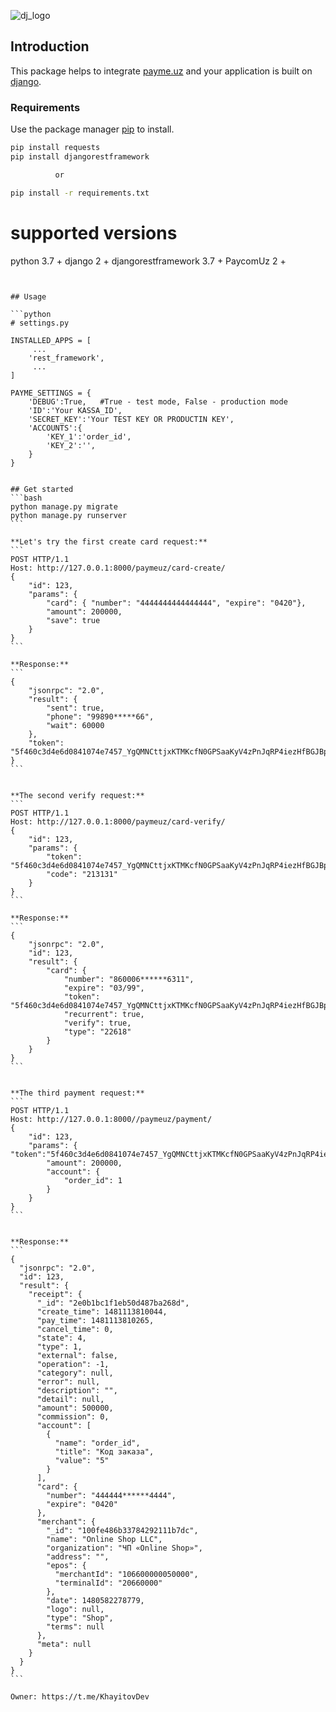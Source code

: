 ![dj_logo](https://i.pinimg.com/originals/73/b8/f2/73b8f2cac59ab9fb4078241808fbb507.jpg)
## Introduction

This package helps to integrate [payme.uz](http://payme.uz) and your application is built on [django](https://www.djangoproject.com/).

### Requirements

Use the package manager [pip](https://pip.pypa.io/en/stable/) to install.

```bash
pip install requests
pip install djangorestframework

          or  

pip install -r requirements.txt
```

# supported versions
python 3.7 +
django 2 +
djangorestframework 3.7 +
PaycomUz 2 +
````


## Usage

```python
# settings.py

INSTALLED_APPS = [
     ... 
    'rest_framework',
     ...
]

PAYME_SETTINGS = {
    'DEBUG':True,   #True - test mode, False - production mode
    'ID':'Your KASSA_ID',  
    'SECRET_KEY':'Your TEST KEY OR PRODUCTIN KEY',
    'ACCOUNTS':{
        'KEY_1':'order_id',
        'KEY_2':'',
    }
}


## Get started
```bash
python manage.py migrate
python manage.py runserver
```

**Let's try the first create card request:**
```
POST HTTP/1.1
Host: http://127.0.0.1:8000/paymeuz/card-create/
{
    "id": 123,
    "params": {
        "card": { "number": "4444444444444444", "expire": "0420"},
        "amount": 200000, 
        "save": true
    }
}
```

**Response:**
```
{
    "jsonrpc": "2.0",
    "result": {
        "sent": true,
        "phone": "99890*****66",
        "wait": 60000
    },
    "token": "5f460c3d4e6d0841074e7457_YgQMNCttjxKTMKcfN0GPSaaKyV4zPnJqRP4iezHfBGJBpfAyjJf0onx5QXIkmChPDdGJrUpXj2EqWFnTicR4W7p1nXFVvKPegirWSYObyNvrcz18IQbbAVXPTOq1cFQQVrfN1tBM3XdQChu3yr1kTokO7vmeGyCyPZzdO0G4SJeKIwsJiJJk8jvGYpYk0csZh0OhTd01sXIu1qQ4H79qN5vIi5U9rpQcwWra9ueCgJqgU4XgWE2OaGjY4G3qpDHr7ezOUg4Ud3M7S8A1CnsubOD0rhUnOdwWhIU6wuNVJX6xNYD5vjRd4W1StByQeEgIFWHTe4md6nCpSKANPUCH7xnfa3UUu2gz9WJ0PDmOoPwdVo53v9OpQ23kta0sUzMJgSJt"
}
```


**The second verify request:**
```
POST HTTP/1.1
Host: http://127.0.0.1:8000/paymeuz/card-verify/
{
    "id": 123,
    "params": {
        "token": "5f460c3d4e6d0841074e7457_YgQMNCttjxKTMKcfN0GPSaaKyV4zPnJqRP4iezHfBGJBpfAyjJf0onx5QXIkmChPDdGJrUpXj2EqWFnTicR4W7p1nXFVvKPegirWSYObyNvrcz18IQbbAVXPTOq1cFQQVrfN1tBM3XdQChu3yr1kTokO7vmeGyCyPZzdO0G4SJeKIwsJiJJk8jvGYpYk0csZh0OhTd01sXIu1qQ4H79qN5vIi5U9rpQcwWra9ueCgJqgU4XgWE2OaGjY4G3qpDHr7ezOUg4Ud3M7S8A1CnsubOD0rhUnOdwWhIU6wuNVJX6xNYD5vjRd4W1StByQeEgIFWHTe4md6nCpSKANPUCH7xnfa3UUu2gz9WJ0PDmOoPwdVo53v9OpQ23kta0sUzMJgSJt",
        "code": "213131"
    }
}
```

**Response:**
```
{
    "jsonrpc": "2.0",
    "id": 123,
    "result": {
        "card": {
            "number": "860006******6311",
            "expire": "03/99",
            "token": "5f460c3d4e6d0841074e7457_YgQMNCttjxKTMKcfN0GPSaaKyV4zPnJqRP4iezHfBGJBpfAyjJf0onx5QXIkmChPDdGJrUpXj2EqWFnTicR4W7p1nXFVvKPegirWSYObyNvrcz18IQbbAVXPTOq1cFQQVrfN1tBM3XdQChu3yr1kTokO7vmeGyCyPZzdO0G4SJeKIwsJiJJk8jvGYpYk0csZh0OhTd01sXIu1qQ4H79qN5vIi5U9rpQcwWra9ueCgJqgU4XgWE2OaGjY4G3qpDHr7ezOUg4Ud3M7S8A1CnsubOD0rhUnOdwWhIU6wuNVJX6xNYD5vjRd4W1StByQeEgIFWHTe4md6nCpSKANPUCH7xnfa3UUu2gz9WJ0PDmOoPwdVo53v9OpQ23kta0sUzMJgSJt",
            "recurrent": true,
            "verify": true,
            "type": "22618"
        }
    }
}
```


**The third payment request:**
```
POST HTTP/1.1
Host: http://127.0.0.1:8000//paymeuz/payment/
{
    "id": 123,
    "params": {   	"token":"5f460c3d4e6d0841074e7457_YgQMNCttjxKTMKcfN0GPSaaKyV4zPnJqRP4iezHfBGJBpfAyjJf0onx5QXIkmChPDdGJrUpXj2EqWFnTicR4W7p1nXFVvKPegirWSYObyNvrcz18IQbbAVXPTOq1cFQQVrfN1tBM3XdQChu3yr1kTokO7vmeGyCyPZzdO0G4SJeKIwsJiJJk8jvGYpYk0csZh0OhTd01sXIu1qQ4H79qN5vIi5U9rpQcwWra9ueCgJqgU4XgWE2OaGjY4G3qpDHr7ezOUg4Ud3M7S8A1CnsubOD0rhUnOdwWhIU6wuNVJX6xNYD5vjRd4W1StByQeEgIFWHTe4md6nCpSKANPUCH7xnfa3UUu2gz9WJ0PDmOoPwdVo53v9OpQ23kta0sUzMJgSJt",
        "amount": 200000,
        "account": {
            "order_id": 1
        }
    }
}
```


**Response:**
```
{
  "jsonrpc": "2.0",
  "id": 123,
  "result": {
    "receipt": {
      "_id": "2e0b1bc1f1eb50d487ba268d",
      "create_time": 1481113810044,
      "pay_time": 1481113810265,
      "cancel_time": 0,
      "state": 4,
      "type": 1,
      "external": false,
      "operation": -1,
      "category": null,
      "error": null,
      "description": "",
      "detail": null,
      "amount": 500000,
      "commission": 0,
      "account": [
        {
          "name": "order_id",
          "title": "Код заказа",
          "value": "5"
        }
      ],
      "card": {
        "number": "444444******4444",
        "expire": "0420"
      },
      "merchant": {
        "_id": "100fe486b33784292111b7dc",
        "name": "Online Shop LLC",
        "organization": "ЧП «Online Shop»",
        "address": "",
        "epos": {
          "merchantId": "106600000050000",
          "terminalId": "20660000"
        },
        "date": 1480582278779,
        "logo": null,
        "type": "Shop",
        "terms": null
      },
      "meta": null
    }
  }
}
```

Owner: https://t.me/KhayitovDev
